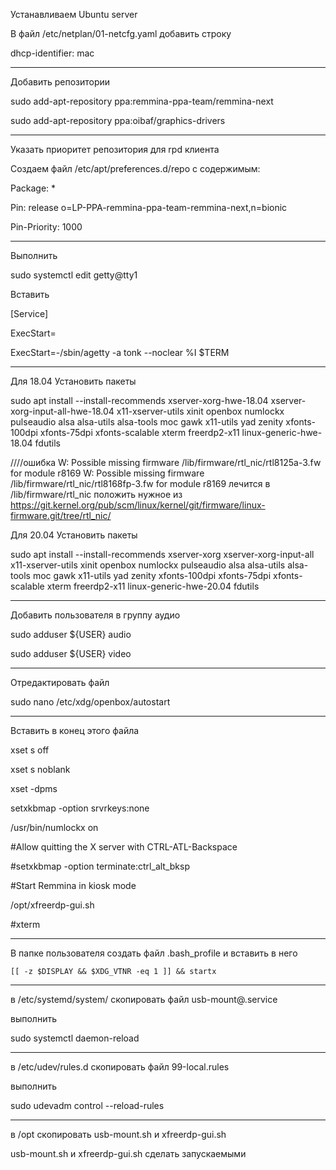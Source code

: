 Устанавливаем Ubuntu server

В файл /etc/netplan/01-netcfg.yaml добавить строку

dhcp-identifier: mac

---

Добавить репозитории

sudo add-apt-repository ppa:remmina-ppa-team/remmina-next

sudo add-apt-repository ppa:oibaf/graphics-drivers

---

Указать приоритет репозитория для rpd клиента

Создаем файл /etc/apt/preferences.d/repo с содержимым:

Package: *

Pin: release o=LP-PPA-remmina-ppa-team-remmina-next,n=bionic

Pin-Priority: 1000

---

Выполнить

sudo systemctl edit getty@tty1

Вставить

[Service]

ExecStart=

ExecStart=-/sbin/agetty -a tonk --noclear %I $TERM

---
Для 18.04
Установить пакеты

sudo apt install --install-recommends xserver-xorg-hwe-18.04 xserver-xorg-input-all-hwe-18.04 x11-xserver-utils xinit openbox numlockx pulseaudio alsa alsa-utils alsa-tools moc gawk x11-utils yad zenity xfonts-100dpi xfonts-75dpi xfonts-scalable xterm freerdp2-x11 linux-generic-hwe-18.04 fdutils 


////ошибка
W: Possible missing firmware /lib/firmware/rtl_nic/rtl8125a-3.fw for module r8169
W: Possible missing firmware /lib/firmware/rtl_nic/rtl8168fp-3.fw for module r8169
лечится в /lib/firmware/rtl_nic положить нужное из https://git.kernel.org/pub/scm/linux/kernel/git/firmware/linux-firmware.git/tree/rtl_nic/

Для 20.04
Установить пакеты

sudo apt install --install-recommends xserver-xorg xserver-xorg-input-all x11-xserver-utils xinit openbox numlockx pulseaudio alsa alsa-utils alsa-tools moc gawk x11-utils yad zenity xfonts-100dpi xfonts-75dpi xfonts-scalable xterm freerdp2-x11 linux-generic-hwe-20.04 fdutils


---

Добавить пользователя в группу аудио

sudo adduser ${USER} audio

sudo adduser ${USER} video

---

Отредактировать файл

sudo nano /etc/xdg/openbox/autostart

---

Вставить в конец этого файла

xset s off

xset s noblank

xset -dpms

setxkbmap -option srvrkeys:none

/usr/bin/numlockx on

#Allow quitting the X server with CTRL-ATL-Backspace

#setxkbmap -option terminate:ctrl_alt_bksp

#Start Remmina in kiosk mode

/opt/xfreerdp-gui.sh

#xterm

---

В папке пользователя создать файл .bash_profile и вставить в него

    [[ -z $DISPLAY && $XDG_VTNR -eq 1 ]] && startx
        
---

в /etc/systemd/system/ скопировать файл usb-mount@.service

выполнить

sudo systemctl daemon-reload

---

в /etc/udev/rules.d скопировать файл 99-local.rules

выполнить

sudo udevadm control --reload-rules

---

в /opt скопировать usb-mount.sh и xfreerdp-gui.sh

usb-mount.sh и xfreerdp-gui.sh сделать запускаемыми
